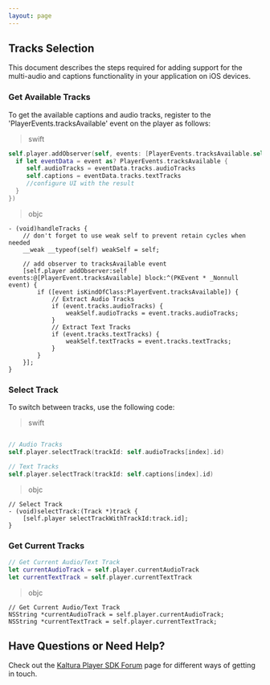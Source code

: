 ```yaml
---
layout: page
---
```


## Tracks Selection

This document describes the steps required for adding support for the multi-audio and captions functionality in your application on iOS devices.

### Get Available Tracks

To get the available captions and audio tracks, register to the 'PlayerEvents.tracksAvailable' event on the player as follows:

>swift

```swift
self.player.addObserver(self, events: [PlayerEvents.tracksAvailable.self], block: { (event: Any) -> Void in
  if let eventData = event as? PlayerEvents.tracksAvailable {
     self.audioTracks = eventData.tracks.audioTracks
     self.captions = eventData.tracks.textTracks
     //configure UI with the result
  }
})

```
>objc

```objc
- (void)handleTracks {
    // don't forget to use weak self to prevent retain cycles when needed
    __weak __typeof(self) weakSelf = self;
    
    // add observer to tracksAvailable event
    [self.player addObserver:self events:@[PlayerEvent.tracksAvailable] block:^(PKEvent * _Nonnull event) {
        if ([event isKindOfClass:PlayerEvent.tracksAvailable]) {
            // Extract Audio Tracks
            if (event.tracks.audioTracks) {
                weakSelf.audioTracks = event.tracks.audioTracks;
            }
            // Extract Text Tracks
            if (event.tracks.textTracks) {
                weakSelf.textTracks = event.tracks.textTracks;
            }
        }
    }];
}
```

### Select Track

To switch between tracks, use the following code:

>swift

```swift

// Audio Tracks
self.player.selectTrack(trackId: self.audioTracks[index].id)

// Text Tracks
self.player.selectTrack(trackId: self.captions[index].id)

```
>objc

```objc
// Select Track
- (void)selectTrack:(Track *)track {
    [self.player selectTrackWithTrackId:track.id];
}
```

### Get Current Tracks

```swift
// Get Current Audio/Text Track
let currentAudioTrack = self.player.currentAudioTrack
let currentTextTrack = self.player.currentTextTrack
```
>objc

```objc
// Get Current Audio/Text Track
NSString *currentAudioTrack = self.player.currentAudioTrack;
NSString *currentTextTrack = self.player.currentTextTrack;
```

## Have Questions or Need Help?

Check out the [Kaltura Player SDK Forum](https://forum.kaltura.org/c/playkit) page for different ways of getting in touch.
